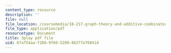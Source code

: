 ```yaml
---
content_type: resource
description: ''
file: null
file_location: /coursemedia/18-217-graph-theory-and-additive-combinatorics-fall-2019/67a754aaf2689f60520986277e76841d_vcsxCFSLyP8.pdf
file_type: application/pdf
resourcetype: Document
title: 3play pdf file
uid: 67a754aa-f268-9f60-5209-86277e76841d
---
```

